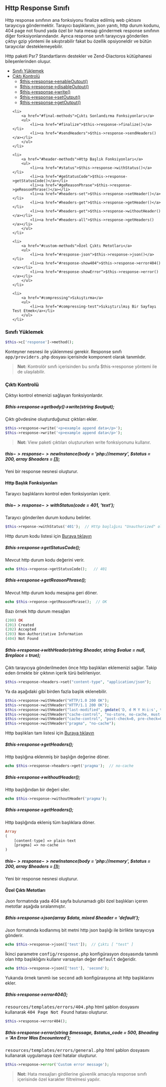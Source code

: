 
## Http Response Sınıfı

Http response sınıfının ana fonksiyonu finalize edilmiş web çıktısını tarayıcıya göndermektir. Tarayıcı başlıklarını, json yanıtı, http durum kodunu, 404 page not found yada özel bir hata mesajı göndermek response sınıfının diğer fonksiyonlarındandır. Ayrıca response sınıfı tarayıcıya gönderilen çıktıyı gzip yöntemi ile sıkıştırabilir fakat bu özellik opsiyoneldir ve bütün tarayıcılar desteklemeyebilir.

Http paketi Psr7 Standartlarını destekler ve Zend-Diactoros kütüphanesi bileşenlerinden oluşur.

<ul>
    <li><a href="#loading-class">Sınıfı Yüklemek</a></li>
    <li>
        <a href="#output-control">Çıktı Kontrolü</a>
        <ul>
            <li><a href="#enableOutput">$this->response->enableOutput()</a></li>
            <li><a href="#disableOutput">$this->response->disableOutput()</a></li>
            <li><a href="#write">$this->response->write()</a></li>
            <li><a href="#setOutput">$this->response->setOutput()</a></li>
            <li><a href="#getOutput">$this->response->getOutput()</a></li>
        </ul>
    </li>

    <li>
        <a href="#final-methods">Çıktı Sonlandırma Fonksiyonları</a>
        <ul>
            <li><a href="#finalize">$this->response->finalize()</a></li>
            <li><a href="#sendHeaders">$this->response->sendHeaders()</a></li>
        </ul>
    </li>

    <li>
        <a href="#header-methods">Http Başlık Fonksiyonları</a>
        <ul>
            <li><a href="#status">$this->response->withStatus()</a></li>
            <li><a href="#geStatusCode">$this->response->getStatusCode()</a></li>
            <li><a href="#geReasonPhrase">$this->response->geReasonPhrase()</a></li>
            <li><a href="#headers-set">$this->response->setHeader()</a></li>
            <li><a href="#headers-get">$this->response->getHeader()</a></li>
            <li><a href="#headers-get">$this->response->withoutHeader()</a></li>
            <li><a href="#headers-all">$this->response->getHeaders()</a></li>
        </ul>
    </li>

    <li>
        <a href="#custom-methods">Özel Çıktı Metotları</a>
        <ul>
            <li><a href="#response-json">$this->response->json()</a></li>
            <li><a href="#response-show404">$this->response->error404()</a></li>
            <li><a href="#response-showError">$this->response->error()</a></li>
        </ul>
    </li>

    <li>
        <a href="#compressing">Sıkıştırma</a>
        <ul>
            <li><a href="#compressing-test">Sıkıştırılmış Bir Sayfayı Test Etmek</a></li>
        </ul>
    </li>

</ul>

<a name="loading-class"></a>

### Sınıfı Yüklemek

```php
$this->c['response']->method();
```
Konteyner nesnesi ile yüklenmesi gerekir. Response sınıfı <kbd>app/providers.php</kbd> dosyası içerisinde komponent olarak tanımlıdır.

> **Not:** Kontrolör sınıfı içerisinden bu sınıfa $this->response yöntemi ile de ulaşılabilir.

<a name="output-control"></a>

### Çıktı Kontrolü

Çıktıyı kontrol etmenizi sağlayan fonksiyonlardır.

<a name="write"></a>

##### $this->response->getbody()->write(string $output);

Çıktı gövdesine oluşturduğunuz çıktıları ekler.

```php
$this->response->write('<p>example append data</p>');
$this->response->write('<p>example append data</p>');
```
> **Not:** View paketi çıktıları oluştururken write fonksiyonunu kullanır. 

##### $this->response->newInstance($body = 'php://memory', $status = 200, array $headers = []);

Yeni bir response nesnesi oluşturur.


<a name="header-methods"></a>

#### Http Başlık Fonksiyonları

Tarayıcı başlıklarını kontrol eden fonksiyonları içerir.

<a name="status"></a>

##### $this->response->withStatus($code = 401, 'text');

Tarayıcı gönderilen durum kodunu belirler.

```php
$this->reponse->withStatus('401');  // Http başlığını "Unauthorized" olarak ayarlar.
```
Http durum kodu listesi için [Buraya tıklayın](http://www.w3.org/Protocols/rfc2616/rfc2616-sec10.html)

<a name="getStatusCode"></a>

##### $this->response->getStatusCode();

Mevcut http durum kodu değerini verir.

```php
echo $this->reponse->getStatusCode();   // 401
```

<a name="getReasonPhrase"></a>

##### $this->response->getReasonPhrase();

Mevcut http durum kodu mesajına geri döner.

```php
echo $this->reponse->getReasonPhrase();  // OK
```
Bazı örnek http durum mesajları

```php
(200) OK
(201) Created
(202) Accepted
(203) Non-Authoritative Information
(404) Not Found
```
<a name="headers-set"></a>

##### $this->response->withHeader(string $header, string $value = null, $replace = true);

Çıktı tarayıcıya gönderilmeden önce http başlıkları eklemenizi sağlar. Takip eden örnekte bir çıktının içerik türü belirleniyor.

```php
$this->response->headers->set("content-type", "application/json");
```

Ya da aşağıdaki gibi birden fazla başlık eklenebilir.

```php
$this->response->withHeader("HTTP/1.0 200 OK");
$this->response->withHeader("HTTP/1.1 200 OK");
$this->response->withHeader("last-modified", gmdate('D, d M Y H:i:s', time()).' GMT');
$this->response->withHeader("cache-control", "no-store, no-cache, must-revalidate");
$this->response->withHeader("cache-control", "post-check=0, pre-check=0");
$this->response->withHeader("pragma", "no-cache");
```

Http başlıkları tam listesi için [Buraya tıklayın](https://en.wikipedia.org/wiki/List_of_HTTP_header_fields)

<a name="headers-get"></a>

##### $this->response->getHeaders();

Http başlığına eklenmiş bir başlığın değerine döner.

```php
echo $this->response->headers->get('pragma');  // no-cache
```

<a name="headers-remove"></a>

##### $this->response->withoutHeader();

Http başlığından bir değeri siler.

```php
echo $this->response->withoutHeader('pragma');
```

<a name="headers-all"></a>

##### $this->response->getHeaders();

Http başlığında ekleniş tüm başlıklara döner.

```php
Array
(
    [content-type] => plain-text
    [pragma] => no-cache
)
```

##### $this->response->newInstance($body = 'php://memory', $status = 200, array $headers = []);

Yeni bir response nesnesi oluşturur.


<a name="custom-methods"></a>

#### Özel Çıktı Metotları

Json formatında yada 404 sayfa bulunamadı gibi özel başlıkları içeren metotlar aşağıda sıralanmıştır.

<a name="response-json"></a>

##### $this->response->json(array $data, mixed $header = 'default');

Json formatında kodlanmış bit metni http json başlığı ile birlikte tarayıcıya gönderir.

```php
echo $this->response->json(['test']);  // Çıktı [ "test" ]
```

İkinci parametre <kbd>config/response.php</kbd> konfigürasyon dosyasında tanımlı olan http başlıklığını kullanır varsayılan değer <kbd>default</kbd> değeridir.

```php
echo $this->response->json(['test'], 'second');
```

Yukarıda örnek tanımlı ise <kbd>second</kbd> adlı konfigürasyona ait http başlıklarını ekler.

<a name="response-show404"></a>

##### $this->response->error404();

<kbd>resources/templates/errors/404.php</kbd> html şablon dosyasını kullanarak <kbd>404 Page Not Found</kbd> hatası oluşturur.

```php
$this->response->error404();
```

<a name="response-showError"></a>

##### $this->response->error(string $message, $status_code = 500, $heading = 'An Error Was Encountered');

<kbd>resources/templates/errors/general.php</kbd> html şablon dosyasını kullanarak uygulamaya özel hatalar oluşturur.

```php
$this->response->error('Custom error message');
```

> **Not:** Hata mesajları girdilerine güvenlik amacıyla response sınıfı içerisinde özel karakter filtrelmesi yapılır.
